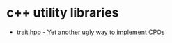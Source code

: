 # c++ utility libraries

* trait.hpp - [Yet another ugly way to implement CPOs](https://kyookuhmbuh.github.io/posts/2024/06/26/yet-another-ugly-way-to-implement-cpos/)
